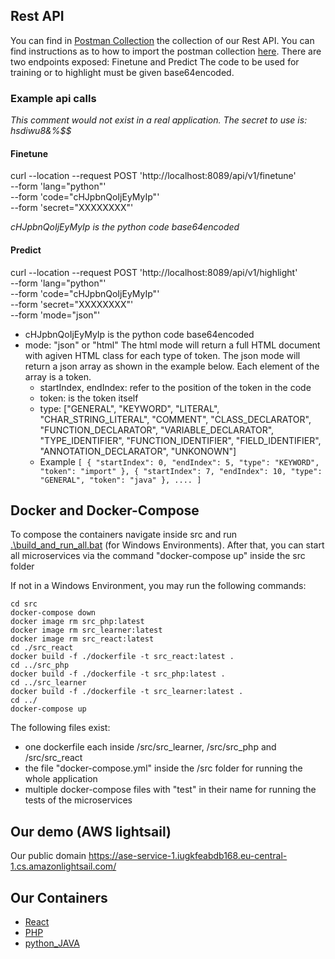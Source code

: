 ## Rest API 
You can find in [Postman Collection](postman/) the collection of our Rest API. 
You can find instructions as to how to import the postman collection [here](https://learning.postman.com/docs/getting-started/importing-and-exporting-data/).
There are two endpoints exposed: Finetune and Predict
The code to be used for training or to highlight must be given base64encoded. 

### Example api calls
*This comment would not exist in a real application. The secret to use is: hsdiwu8&%$$*

#### Finetune
curl --location --request POST 'http://localhost:8089/api/v1/finetune' \
--form 'lang="python"' \
--form 'code="cHJpbnQoIjEyMyIp"' \
--form 'secret="XXXXXXXX"'

*cHJpbnQoIjEyMyIp is the python code base64encoded*
#### Predict
curl --location --request POST 'http://localhost:8089/api/v1/highlight' \
--form 'lang="python"' \
--form 'code="cHJpbnQoIjEyMyIp"' \
--form 'secret="XXXXXXXX"' \
--form 'mode="json"'

- cHJpbnQoIjEyMyIp is the python code base64encoded
- mode: "json" or "html"
The html mode will return a full HTML document with agiven HTML class for each type of token. 
The json mode will return a json array as shown in the example below. Each element of the array is a token. 
    - startIndex, endIndex: refer to the position of the token in the code
    - token: is the token itself
    - type: ["GENERAL", "KEYWORD", "LITERAL", "CHAR_STRING_LITERAL", "COMMENT", "CLASS_DECLARATOR", "FUNCTION_DECLARATOR", "VARIABLE_DECLARATOR", "TYPE_IDENTIFIER", "FUNCTION_IDENTIFIER", "FIELD_IDENTIFIER", "ANNOTATION_DECLARATOR", "UNKONOWN"]
    - Example ```
    [
    {
        "startIndex": 0,
        "endIndex": 5,
        "type": "KEYWORD",
        "token": "import"
    },
    {
        "startIndex": 7,
        "endIndex": 10,
        "type": "GENERAL",
        "token": "java"
    },
    ....
] ```

## Docker and Docker-Compose
To compose the containers navigate inside src and run [.\build_and_run_all.bat](./src/build_and_run_all.bat) (for Windows Environments).
After that, you can start all microservices via the command "docker-compose up" inside the src folder

If not in a Windows Environment, you may run the following commands: 
```
cd src 
docker-compose down
docker image rm src_php:latest
docker image rm src_learner:latest
docker image rm src_react:latest
cd ./src_react
docker build -f ./dockerfile -t src_react:latest . 
cd ../src_php
docker build -f ./dockerfile -t src_php:latest .
cd ../src_learner
docker build -f ./dockerfile -t src_learner:latest .
cd ../
docker-compose up
```

The following files exist:
- one dockerfile each inside /src/src_learner, /src/src_php and /src/src_react
- the file "docker-compose.yml" inside the /src folder for running the whole application
- multiple docker-compose files with "test" in their name for running the tests of the microservices


## Our demo (AWS lightsail)
Our public domain https://ase-service-1.iugkfeabdb168.eu-central-1.cs.amazonlightsail.com/

## Our Containers 
- [React](./src/src_ract/README.md)
- [PHP](./src/src_php/README.md)
- [python_JAVA](./src/src_learner/README.md)